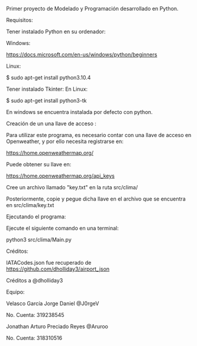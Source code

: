 Primer proyecto de Modelado y Programación desarrollado en Python.

Requisitos:

  Tener instalado Python en su ordenador:
  
  Windows:
  
  https://docs.microsoft.com/en-us/windows/python/beginners

  Linux:
  
  $ sudo apt-get install python3.10.4

  Tener instalado Tkinter: 
  En Linux:
  
  $ sudo apt-get install python3-tk


  En windows se encuentra instalada por defecto con python.

  Creación de un una llave de acceso :
  
  Para utilizar este programa, es necesario contar con una llave de acceso en Openweather, 
  y por ello necesita registrarse en:
  
  
  https://home.openweathermap.org/
  
  Puede obtener su llave en:
  
  https://home.openweathermap.org/api_keys
  
  Cree un archivo llamado "key.txt" en la ruta src/clima/
  
  Posteriormente, copie y pegue dicha llave en el archivo que se encuentra en src/clima/key.txt
 
 Ejecutando el programa:
 
 Ejecute el siguiente comando en una terminal:
 
 python3 src/clima/Main.py
 
Créditos:

IATACodes.json fue recuperado de https://github.com/dholliday3/airport_json

Créditos a @dholliday3

Equipo:

Velasco García Jorge Daniel @J0rgeV 

No. Cuenta: 319238545

Jonathan Arturo Preciado Reyes @Aruroo

No. Cuenta: 318310516
